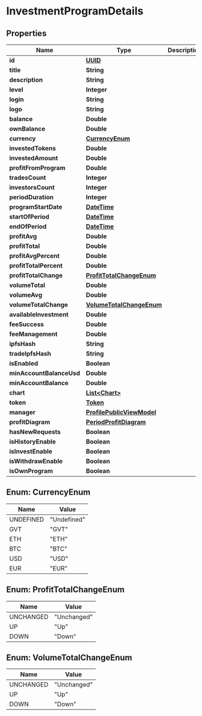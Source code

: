 
# InvestmentProgramDetails

## Properties
Name | Type | Description | Notes
------------ | ------------- | ------------- | -------------
**id** | [**UUID**](UUID.md) |  |  [optional]
**title** | **String** |  |  [optional]
**description** | **String** |  |  [optional]
**level** | **Integer** |  |  [optional]
**login** | **String** |  |  [optional]
**logo** | **String** |  |  [optional]
**balance** | **Double** |  |  [optional]
**ownBalance** | **Double** |  |  [optional]
**currency** | [**CurrencyEnum**](#CurrencyEnum) |  |  [optional]
**investedTokens** | **Double** |  |  [optional]
**investedAmount** | **Double** |  |  [optional]
**profitFromProgram** | **Double** |  |  [optional]
**tradesCount** | **Integer** |  |  [optional]
**investorsCount** | **Integer** |  |  [optional]
**periodDuration** | **Integer** |  |  [optional]
**programStartDate** | [**DateTime**](DateTime.md) |  |  [optional]
**startOfPeriod** | [**DateTime**](DateTime.md) |  |  [optional]
**endOfPeriod** | [**DateTime**](DateTime.md) |  |  [optional]
**profitAvg** | **Double** |  |  [optional]
**profitTotal** | **Double** |  |  [optional]
**profitAvgPercent** | **Double** |  |  [optional]
**profitTotalPercent** | **Double** |  |  [optional]
**profitTotalChange** | [**ProfitTotalChangeEnum**](#ProfitTotalChangeEnum) |  |  [optional]
**volumeTotal** | **Double** |  |  [optional]
**volumeAvg** | **Double** |  |  [optional]
**volumeTotalChange** | [**VolumeTotalChangeEnum**](#VolumeTotalChangeEnum) |  |  [optional]
**availableInvestment** | **Double** |  |  [optional]
**feeSuccess** | **Double** |  |  [optional]
**feeManagement** | **Double** |  |  [optional]
**ipfsHash** | **String** |  |  [optional]
**tradeIpfsHash** | **String** |  |  [optional]
**isEnabled** | **Boolean** |  |  [optional]
**minAccountBalanceUsd** | **Double** |  |  [optional]
**minAccountBalance** | **Double** |  |  [optional]
**chart** | [**List&lt;Chart&gt;**](Chart.md) |  |  [optional]
**token** | [**Token**](Token.md) |  |  [optional]
**manager** | [**ProfilePublicViewModel**](ProfilePublicViewModel.md) |  |  [optional]
**profitDiagram** | [**PeriodProfitDiagram**](PeriodProfitDiagram.md) |  |  [optional]
**hasNewRequests** | **Boolean** |  |  [optional]
**isHistoryEnable** | **Boolean** |  |  [optional]
**isInvestEnable** | **Boolean** |  |  [optional]
**isWithdrawEnable** | **Boolean** |  |  [optional]
**isOwnProgram** | **Boolean** |  |  [optional]


<a name="CurrencyEnum"></a>
## Enum: CurrencyEnum
Name | Value
---- | -----
UNDEFINED | &quot;Undefined&quot;
GVT | &quot;GVT&quot;
ETH | &quot;ETH&quot;
BTC | &quot;BTC&quot;
USD | &quot;USD&quot;
EUR | &quot;EUR&quot;


<a name="ProfitTotalChangeEnum"></a>
## Enum: ProfitTotalChangeEnum
Name | Value
---- | -----
UNCHANGED | &quot;Unchanged&quot;
UP | &quot;Up&quot;
DOWN | &quot;Down&quot;


<a name="VolumeTotalChangeEnum"></a>
## Enum: VolumeTotalChangeEnum
Name | Value
---- | -----
UNCHANGED | &quot;Unchanged&quot;
UP | &quot;Up&quot;
DOWN | &quot;Down&quot;




